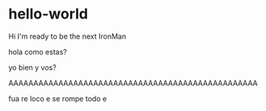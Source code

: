 # hello-world

Hi I'm ready to be the next IronMan

hola como estas?

yo bien y vos?

AAAAAAAAAAAAAAAAAAAAAAAAAAAAAAAAAAAAAAAAAAAAAAAAAA

fua re loco e
se rompe todo e
